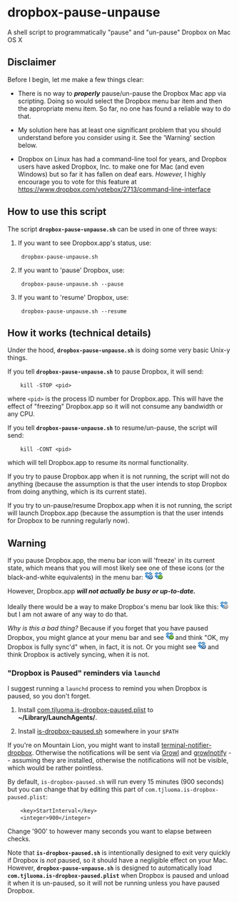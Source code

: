 dropbox-pause-unpause
=====================

A shell script to programmatically "pause" and "un-pause" Dropbox on Mac OS X

## Disclaimer ##

Before I begin, let me make a few things clear: 

* There is no way to ***properly*** pause/un-pause the Dropbox Mac app via scripting. Doing so would select the Dropbox menu bar item and then the appropriate menu item. So far, no one has found a reliable way to do that. 

* My solution here has at least one significant problem that you should understand before you consider using it. See the 'Warning' section below.

* Dropbox on Linux has had a command-line tool for years, and Dropbox users have asked Dropbox, Inc. to make one for Mac (and even Windows) but so far it has fallen on deaf ears. *However,* I highly encourage you to vote for this feature at <https://www.dropbox.com/votebox/2713/command-line-interface>

## How to use this script ##

The script **`dropbox-pause-unpause.sh`** can be used in one of three ways:

1) If you want to see Dropbox.app's status, use:

		dropbox-pause-unpause.sh

2) If you want to 'pause' Dropbox, use:

		dropbox-pause-unpause.sh --pause

3) If you want to 'resume' Dropbox, use:

		dropbox-pause-unpause.sh --resume

## How it works (technical details) ##

Under the hood, **`dropbox-pause-unpause.sh`** is doing some very basic Unix-y things.

If you tell **`dropbox-pause-unpause.sh`** to pause Dropbox, it will send:

		kill -STOP <pid>

where `<pid>` is the process ID number for Dropbox.app. This will have the effect of "freezing" Dropbox.app so it will not consume any bandwidth or any CPU.

If you tell **`dropbox-pause-unpause.sh`** to resume/un-pause, the script will send:

		kill -CONT <pid>

which will tell Dropbox.app to resume its normal functionality.

If you try to pause Dropbox.app when it is not running, the script will not do anything (because the assumption is that the user intends to stop Dropbox from doing anything, which is its current state).

If you try to un-pause/resume Dropbox.app when it is not running, the script will launch Dropbox.app (because the assumption is that the user intends for Dropbox to be running regularly now).



## Warning ##

If you pause Dropbox.app, the menu bar icon will 'freeze' in its current state, which means that you will most likely see one of these icons (or the black-and-white equivalents) in the menu bar:
<img alt='[icon representing "Dropbox is busy"]' src="dropboxstatus-busy.tiff" width="18" height="18" border="0" />
<img alt='[icon representing "Dropbox is up to date"]' src="dropboxstatus-idle.tiff" width="18" height="18" border="0" />

However, Dropbox.app ***will not actually be busy or up-to-date.***

Ideally there would be a way to make Dropbox's menu bar look like this:
<img alt='[image]' src="dropboxstatus-pause.tiff" width="18" height="18" border="0" /> but I am not aware of any way to do that.

*Why is this a bad thing?* Because if you forget that you have paused Dropbox, you might glance at your menu bar and see <img alt='[icon representing "Dropbox is up to date"]' src="dropboxstatus-idle.tiff" width="18" height="18" border="0" /> and think "OK, my Dropbox is fully sync'd" when, in fact, it is not. Or you might see <img alt='[icon representing "Dropbox is busy"]' src="dropboxstatus-busy.tiff" width="18" height="18" border="0" /> and think Dropbox is actively syncing, when it is not.

### "Dropbox is Paused" reminders via `launchd`

I suggest running a `launchd` process to remind you when Dropbox is paused, so you don't forget.

1. Install [com.tjluoma.is-dropbox-paused.plist](com.tjluoma.is-dropbox-paused.plist) to **~/Library/LaunchAgents/**.

2. Install [is-dropbox-paused.sh](is-dropbox-paused.sh) somewhere in your `$PATH`

If you're on Mountain Lion, you might want to install [terminal-notifier-dropbox](http://files.tjluoma.com/terminal-notifier-dropbox.zip). Otherwise the notifications will be sent via [Growl] and [growlnotify] -- assuming they are installed, otherwise the notifications will not be visible, which would be rather pointless.

By default, `is-dropbox-paused.sh` will run every 15 minutes (900 seconds) but you can change that by editing this part of `com.tjluoma.is-dropbox-paused.plist`:

		<key>StartInterval</key>
		<integer>900</integer>

Change '900' to however many seconds you want to elapse between checks.

Note that **`is-dropbox-paused.sh`** is intentionally designed to exit very quickly if Dropbox is *not* paused, so it should have a negligible effect on your Mac. However, **`dropbox-pause-unpause.sh`** is designed to automatically load **`com.tjluoma.is-dropbox-paused.plist`** when Dropbox is paused and unload it when it is un-paused, so it will not be running unless you have paused Dropbox.

[growlnotify]: http://growl.info/downloads
[Growl]: http://growl.info

